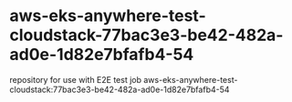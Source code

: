 # aws-eks-anywhere-test-cloudstack-77bac3e3-be42-482a-ad0e-1d82e7bfafb4-54
repository for use with E2E test job aws-eks-anywhere-test-cloudstack:77bac3e3-be42-482a-ad0e-1d82e7bfafb4-54

